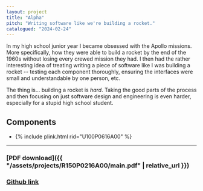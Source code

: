 ```yaml
---
layout: project
title: "Alpha"
pitch: "Writing software like we're building a rocket."
catalogued: "2024-02-24"
---
```


In my high school junior year I became obsessed with the Apollo missions. More
specifically, how they were able to build a rocket by the end of the 1960s
without losing every crewed mission they had. I then had the rather interesting
idea of treating writing a piece of software like I was building a rocket --
testing each component thoroughly, ensuring the interfaces were small and
understandable by one person, etc.

The thing is... building a rocket is *hard*. Taking the good parts of the
process and then focusing on just software design and engineering is even
harder, especially for a stupid high school student.

## Components

- {% include plink.html rid="U100P0616A00" %}

---

### [PDF download]({{ "/assets/projects/R150P0216A00/main.pdf" | relative_url }})
### [Github link](https://github.com/rwilliaise/alpha)
